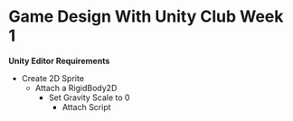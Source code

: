 # Game Design With Unity Club Week 1

**Unity Editor Requirements**

- Create 2D Sprite 
  - Attach a RigidBody2D 
    - Set Gravity Scale to 0
      - Attach Script
 
